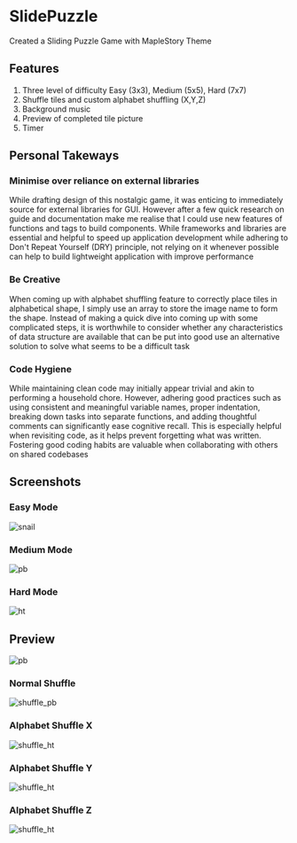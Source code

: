 # SlidePuzzle
Created a Sliding Puzzle Game with MapleStory Theme

## Features
  1. Three level of difficulty Easy (3x3), Medium (5x5), Hard (7x7)
  2. Shuffle tiles and custom alphabet shuffling (X,Y,Z)
  3. Background music
  4. Preview of completed tile picture
  5. Timer

## Personal Takeways

### Minimise over reliance on external libraries
While drafting design of this nostalgic game, it was enticing to immediately source for external libraries for GUI. However after a few quick research on guide and documentation make me realise that I could use new features of functions and tags to build components. While frameworks and libraries are essential and helpful to speed up application development while adhering to Don't Repeat Yourself (DRY) principle, not relying on it whenever possible can help to build lightweight application with improve performance

### Be Creative
When coming up with alphabet shuffling feature to correctly place tiles in alphabetical shape, I simply use an array to store the image name to form the shape. Instead of making a quick dive into coming up with some complicated steps, it is worthwhile to consider whether any characteristics of data structure are available that can be put into good use an alternative solution to solve what seems to be a difficult task

### Code Hygiene
While maintaining clean code may initially appear trivial and akin to performing a household chore. However, adhering good practices such as using consistent and meaningful variable names, proper indentation, breaking down tasks into separate functions, and adding thoughtful comments can significantly ease cognitive recall. This is especially helpful when revisiting code, as it helps prevent forgetting what was written. Fostering good coding habits are valuable when collaborating with others on shared codebases


## Screenshots

### Easy Mode
![snail](/ss/snail.png?raw=true "Blue Snail")

### Medium Mode
![pb](/ss/pb.png?raw=true "Pink Bean")

### Hard Mode
![ht](/ss/ht.png?raw=true "Horn Tail")

## Preview
![pb](/ss/preview_pb.png?raw=true "preview")

### Normal Shuffle
![shuffle_pb](/ss/shuffle_pb.png?raw=true "Shuffle Pink Bean")

### Alphabet Shuffle X
![shuffle_ht](/ss/X.png?raw=true "X Horn Tail")

### Alphabet Shuffle Y
![shuffle_ht](/ss/Y.png?raw=true "Y Horn Tail")


### Alphabet Shuffle Z
![shuffle_ht](/ss/Z.png?raw=true "Z Horn Tail")

